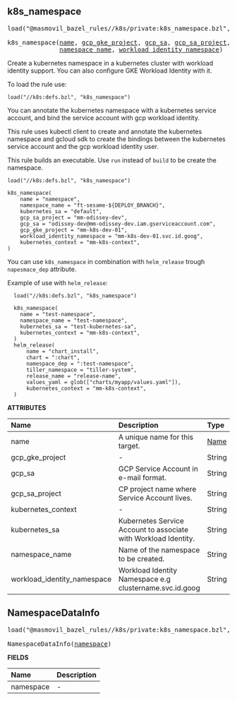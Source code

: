 <!-- Generated with Stardoc: http://skydoc.bazel.build -->



<a id="k8s_namespace"></a>

## k8s_namespace

<pre>
load("@masmovil_bazel_rules//k8s/private:k8s_namespace.bzl", "k8s_namespace")

k8s_namespace(<a href="#k8s_namespace-name">name</a>, <a href="#k8s_namespace-gcp_gke_project">gcp_gke_project</a>, <a href="#k8s_namespace-gcp_sa">gcp_sa</a>, <a href="#k8s_namespace-gcp_sa_project">gcp_sa_project</a>, <a href="#k8s_namespace-kubernetes_context">kubernetes_context</a>, <a href="#k8s_namespace-kubernetes_sa">kubernetes_sa</a>,
              <a href="#k8s_namespace-namespace_name">namespace_name</a>, <a href="#k8s_namespace-workload_identity_namespace">workload_identity_namespace</a>)
</pre>

Create a kubernetes namespace in a kubernetes cluster with workload identity support. You can also configure GKE Workload Identity with it.

  To load the rule use:
  ```starlark
  load("//k8s:defs.bzl", "k8s_namespace")
  ```

  You can annotate the kubernetes namespace with a kubernetes service account, and bind the service account with
  gcp workload identity.

  This rule uses kubectl client to create and annotate the kubernetes namespace and gcloud sdk to create the bindings
  between the kubernetes service account and the gcp workload identity user.

  This rule builds an executable. Use `run` instead of `build` to be create the namespace.

  ```starlark
  load("//k8s:defs.bzl", "k8s_namespace")

  k8s_namespace(
      name = "namespace",
      namespace_name = "ft-sesame-${DEPLOY_BRANCH}",
      kubernetes_sa = "default",
      gcp_sa_project = "mm-odissey-dev",
      gcp_sa = "odissey-dev@mm-odissey-dev.iam.gserviceaccount.com",
      gcp_gke_project = "mm-k8s-dev-01",
      workload_identity_namespace = "mm-k8s-dev-01.svc.id.goog",
      kubernetes_context = "mm-k8s-context",
  )
  ```

You can use `k8s_namespace` in combination with `helm_release` trough `napesmace_dep` attribute.

Example of use with `helm_release`:

```starlark
  load("//k8s:defs.bzl", "k8s_namespace")

  k8s_namespace(
    name = "test-namespace",
    namespace_name = "test-namespace",
    kubernetes_sa = "test-kubernetes-sa",
    kubernetes_context = "mm-k8s-context",
  )
  helm_release(
      name = "chart_install",
      chart = ":chart",
      namespace_dep = ":test-namespace",
      tiller_namespace = "tiller-system",
      release_name = "release-name",
      values_yaml = glob(["charts/myapp/values.yaml"]),
      kubernetes_context = "mm-k8s-context",
  )
```

**ATTRIBUTES**


| Name  | Description | Type | Mandatory | Default |
| :------------- | :------------- | :------------- | :------------- | :------------- |
| <a id="k8s_namespace-name"></a>name |  A unique name for this target.   | <a href="https://bazel.build/concepts/labels#target-names">Name</a> | required |  |
| <a id="k8s_namespace-gcp_gke_project"></a>gcp_gke_project |  -   | String | optional |  `""`  |
| <a id="k8s_namespace-gcp_sa"></a>gcp_sa |  GCP Service Account in e-mail format.   | String | optional |  `""`  |
| <a id="k8s_namespace-gcp_sa_project"></a>gcp_sa_project |  CP project name where Service Account lives.   | String | optional |  `""`  |
| <a id="k8s_namespace-kubernetes_context"></a>kubernetes_context |  -   | String | optional |  `""`  |
| <a id="k8s_namespace-kubernetes_sa"></a>kubernetes_sa |  Kubernetes Service Account to associate with Workload Identity.   | String | optional |  `""`  |
| <a id="k8s_namespace-namespace_name"></a>namespace_name |  Name of the namespace to be created.   | String | required |  |
| <a id="k8s_namespace-workload_identity_namespace"></a>workload_identity_namespace |  Workload Identity Namespace e.g clustername.svc.id.goog   | String | optional |  `""`  |


<a id="NamespaceDataInfo"></a>

## NamespaceDataInfo

<pre>
load("@masmovil_bazel_rules//k8s/private:k8s_namespace.bzl", "NamespaceDataInfo")

NamespaceDataInfo(<a href="#NamespaceDataInfo-namespace">namespace</a>)
</pre>

**FIELDS**

| Name  | Description |
| :------------- | :------------- |
| <a id="NamespaceDataInfo-namespace"></a>namespace |  -    |


